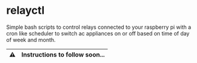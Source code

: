 # relayctl
Simple bash scripts to control relays connected to your raspberry pi with a cron like scheduler to switch ac appliances on or off based on time of day of week and month.

|⚠️|**Instructions to follow soon...**|
|--|--|
